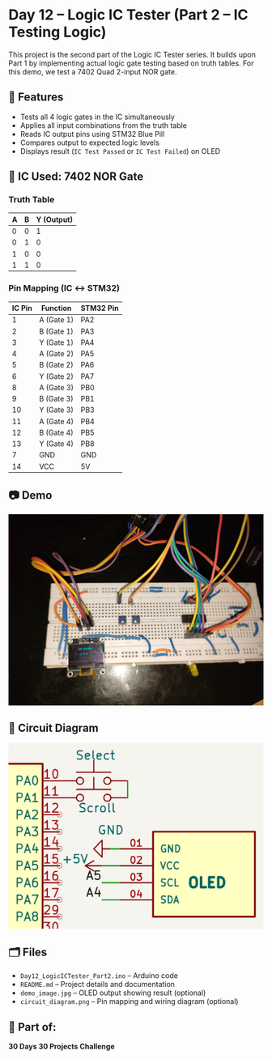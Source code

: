 # Day 12 – Logic IC Tester (Part 2 – IC Testing Logic)

This project is the second part of the Logic IC Tester series. It builds upon Part 1 by implementing actual logic gate testing based on truth tables. For this demo, we test a 7402 Quad 2-input NOR gate.

## 🔧 Features

- Tests all 4 logic gates in the IC simultaneously
- Applies all input combinations from the truth table
- Reads IC output pins using STM32 Blue Pill
- Compares output to expected logic levels
- Displays result (`IC Test Passed` or `IC Test Failed`) on OLED

## 🧠 IC Used: 7402 NOR Gate

### Truth Table

| A | B | Y (Output) |
|---|---|------------|
| 0 | 0 | 1          |
| 0 | 1 | 0          |
| 1 | 0 | 0          |
| 1 | 1 | 0          |

### Pin Mapping (IC ↔ STM32)

| IC Pin | Function   | STM32 Pin |
|--------|------------|-----------|
| 1      | A (Gate 1) | PA2       |
| 2      | B (Gate 1) | PA3       |
| 3      | Y (Gate 1) | PA4       |
| 4      | A (Gate 2) | PA5       |
| 5      | B (Gate 2) | PA6       |
| 6      | Y (Gate 2) | PA7       |
| 8      | A (Gate 3) | PB0       |
| 9      | B (Gate 3) | PB1       |
| 10     | Y (Gate 3) | PB3       |
| 11     | A (Gate 4) | PB4       |
| 12     | B (Gate 4) | PB5       |
| 13     | Y (Gate 4) | PB8       |
| 7      | GND        | GND       |
| 14     | VCC        | 5V        |

## 📷 Demo

![Demo Image](Demo_Image.jpg)

## 🔌 Circuit Diagram

![Circuit Diagram](Circuit_Diagram.png)

## 🗂️ Files

- `Day12_LogicICTester_Part2.ino` – Arduino code
- `README.md` – Project details and documentation
- `demo_image.jpg` – OLED output showing result (optional)
- `circuit_diagram.png` – Pin mapping and wiring diagram (optional)

## 📅 Part of:
**30 Days 30 Projects Challenge**
